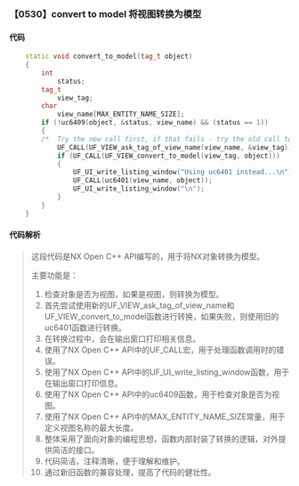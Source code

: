 ### 【0530】convert to model 将视图转换为模型

#### 代码

```cpp
    static void convert_to_model(tag_t object)  
    {  
        int  
            status;  
        tag_t  
            view_tag;  
        char  
            view_name[MAX_ENTITY_NAME_SIZE];  
        if (!uc6409(object, &status, view_name) && (status == 1))  
        {  
        /*  Try the new call first, if that fails - try the old call too 译:首先尝试新的调用，如果失败，也尝试旧的调用。 */  
            UF_CALL(UF_VIEW_ask_tag_of_view_name(view_name, &view_tag));  
            if (UF_CALL(UF_VIEW_convert_to_model(view_tag, object)))  
            {  
                UF_UI_write_listing_window("Using uc6401 instead...\n");  
                UF_CALL(uc6401(view_name, object));  
                UF_UI_write_listing_window("\n");  
            }  
        }  
    }

```

#### 代码解析

> 这段代码是NX Open C++ API编写的，用于将NX对象转换为模型。
>
> 主要功能是：
>
> 1. 检查对象是否为视图，如果是视图，则转换为模型。
> 2. 首先尝试使用新的UF_VIEW_ask_tag_of_view_name和UF_VIEW_convert_to_model函数进行转换，如果失败，则使用旧的uc6401函数进行转换。
> 3. 在转换过程中，会在输出窗口打印相关信息。
> 4. 使用了NX Open C++ API中的UF_CALL宏，用于处理函数调用时的错误。
> 5. 使用了NX Open C++ API中的UF_UI_write_listing_window函数，用于在输出窗口打印信息。
> 6. 使用了NX Open C++ API中的uc6409函数，用于检查对象是否为视图。
> 7. 使用了NX Open C++ API中的MAX_ENTITY_NAME_SIZE常量，用于定义视图名称的最大长度。
> 8. 整体采用了面向对象的编程思想，函数内部封装了转换的逻辑，对外提供简洁的接口。
> 9. 代码简洁，注释清晰，便于理解和维护。
> 10. 通过新旧函数的兼容处理，提高了代码的健壮性。
>

